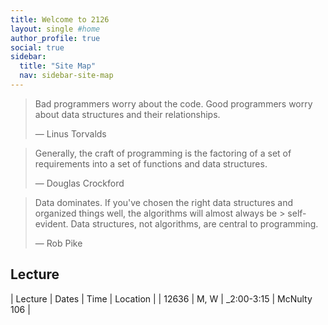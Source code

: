 ```yaml
---
title: Welcome to 2126
layout: single #home
author_profile: true
social: true
sidebar:
  title: "Site Map"
  nav: sidebar-site-map
---
```


> Bad programmers worry about the code. Good programmers worry about
> data structures and their relationships.
>
> ― Linus Torvalds

> Generally, the craft of programming is the factoring of a set of
> requirements into a set of functions and data structures.
>
> ― Douglas Crockford

> Data dominates. If you've chosen the right data structures and
> organized things well, the algorithms will almost always be >
> self-evident. Data structures, not algorithms, are central to
> programming.
>
> ― Rob Pike


## Lecture


 | Lecture | Dates | Time      | Location    |
 | 12636   | M, W  | _2:00-3:15 | McNulty 106 |



